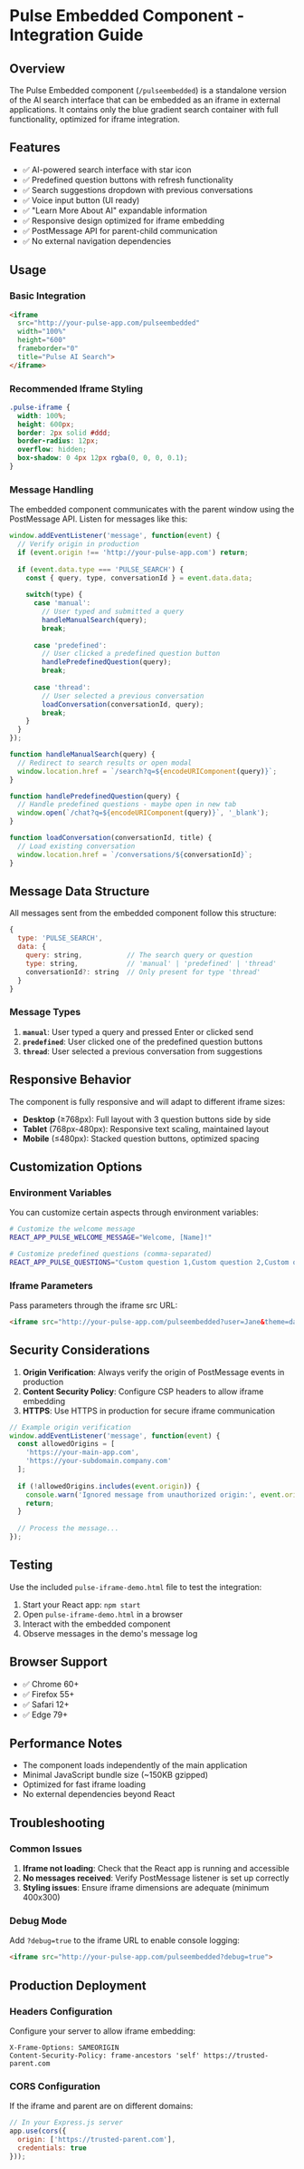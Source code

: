 # Pulse Embedded Component - Integration Guide

## Overview

The Pulse Embedded component (`/pulseembedded`) is a standalone version of the AI search interface that can be embedded as an iframe in external applications. It contains only the blue gradient search container with full functionality, optimized for iframe integration.

## Features

- ✅ AI-powered search interface with star icon
- ✅ Predefined question buttons with refresh functionality
- ✅ Search suggestions dropdown with previous conversations
- ✅ Voice input button (UI ready)
- ✅ "Learn More About AI" expandable information
- ✅ Responsive design optimized for iframe embedding
- ✅ PostMessage API for parent-child communication
- ✅ No external navigation dependencies

## Usage

### Basic Integration

```html
<iframe 
  src="http://your-pulse-app.com/pulseembedded"
  width="100%"
  height="600"
  frameborder="0"
  title="Pulse AI Search">
</iframe>
```

### Recommended Iframe Styling

```css
.pulse-iframe {
  width: 100%;
  height: 600px;
  border: 2px solid #ddd;
  border-radius: 12px;
  overflow: hidden;
  box-shadow: 0 4px 12px rgba(0, 0, 0, 0.1);
}
```

### Message Handling

The embedded component communicates with the parent window using the PostMessage API. Listen for messages like this:

```javascript
window.addEventListener('message', function(event) {
  // Verify origin in production
  if (event.origin !== 'http://your-pulse-app.com') return;
  
  if (event.data.type === 'PULSE_SEARCH') {
    const { query, type, conversationId } = event.data.data;
    
    switch(type) {
      case 'manual':
        // User typed and submitted a query
        handleManualSearch(query);
        break;
        
      case 'predefined':
        // User clicked a predefined question button
        handlePredefinedQuestion(query);
        break;
        
      case 'thread':
        // User selected a previous conversation
        loadConversation(conversationId, query);
        break;
    }
  }
});

function handleManualSearch(query) {
  // Redirect to search results or open modal
  window.location.href = `/search?q=${encodeURIComponent(query)}`;
}

function handlePredefinedQuestion(query) {
  // Handle predefined questions - maybe open in new tab
  window.open(`/chat?q=${encodeURIComponent(query)}`, '_blank');
}

function loadConversation(conversationId, title) {
  // Load existing conversation
  window.location.href = `/conversations/${conversationId}`;
}
```

## Message Data Structure

All messages sent from the embedded component follow this structure:

```javascript
{
  type: 'PULSE_SEARCH',
  data: {
    query: string,           // The search query or question
    type: string,            // 'manual' | 'predefined' | 'thread'
    conversationId?: string  // Only present for type 'thread'
  }
}
```

### Message Types

1. **`manual`**: User typed a query and pressed Enter or clicked send
2. **`predefined`**: User clicked one of the predefined question buttons
3. **`thread`**: User selected a previous conversation from suggestions

## Responsive Behavior

The component is fully responsive and will adapt to different iframe sizes:

- **Desktop** (≥768px): Full layout with 3 question buttons side by side
- **Tablet** (768px-480px): Responsive text scaling, maintained layout
- **Mobile** (≤480px): Stacked question buttons, optimized spacing

## Customization Options

### Environment Variables

You can customize certain aspects through environment variables:

```bash
# Customize the welcome message
REACT_APP_PULSE_WELCOME_MESSAGE="Welcome, [Name]!"

# Customize predefined questions (comma-separated)
REACT_APP_PULSE_QUESTIONS="Custom question 1,Custom question 2,Custom question 3"
```

### Iframe Parameters

Pass parameters through the iframe src URL:

```html
<iframe src="http://your-pulse-app.com/pulseembedded?user=Jane&theme=dark">
```

## Security Considerations

1. **Origin Verification**: Always verify the origin of PostMessage events in production
2. **Content Security Policy**: Configure CSP headers to allow iframe embedding
3. **HTTPS**: Use HTTPS in production for secure iframe communication

```javascript
// Example origin verification
window.addEventListener('message', function(event) {
  const allowedOrigins = [
    'https://your-main-app.com',
    'https://your-subdomain.company.com'
  ];
  
  if (!allowedOrigins.includes(event.origin)) {
    console.warn('Ignored message from unauthorized origin:', event.origin);
    return;
  }
  
  // Process the message...
});
```

## Testing

Use the included `pulse-iframe-demo.html` file to test the integration:

1. Start your React app: `npm start`
2. Open `pulse-iframe-demo.html` in a browser
3. Interact with the embedded component
4. Observe messages in the demo's message log

## Browser Support

- ✅ Chrome 60+
- ✅ Firefox 55+
- ✅ Safari 12+
- ✅ Edge 79+

## Performance Notes

- The component loads independently of the main application
- Minimal JavaScript bundle size (~150KB gzipped)
- Optimized for fast iframe loading
- No external dependencies beyond React

## Troubleshooting

### Common Issues

1. **Iframe not loading**: Check that the React app is running and accessible
2. **No messages received**: Verify PostMessage listener is set up correctly
3. **Styling issues**: Ensure iframe dimensions are adequate (minimum 400x300)

### Debug Mode

Add `?debug=true` to the iframe URL to enable console logging:

```html
<iframe src="http://your-pulse-app.com/pulseembedded?debug=true">
```

## Production Deployment

### Headers Configuration

Configure your server to allow iframe embedding:

```
X-Frame-Options: SAMEORIGIN
Content-Security-Policy: frame-ancestors 'self' https://trusted-parent.com
```

### CORS Configuration

If the iframe and parent are on different domains:

```javascript
// In your Express.js server
app.use(cors({
  origin: ['https://trusted-parent.com'],
  credentials: true
}));
```